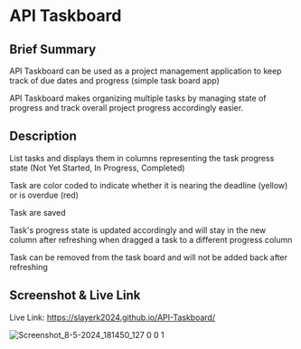 # API Taskboard

## Brief Summary

API Taskboard can be used as a project management application to keep track of due dates and progress (simple task board app)

API Taskboard makes organizing multiple tasks by managing state of progress and track overall project progress accordingly easier.

## Description 

List tasks and displays them in columns representing the task progress state (Not Yet Started, In Progress, Completed)

Task are color coded to indicate whether it is nearing the deadline (yellow) or is overdue (red)

Task are saved

Task's progress state is updated accordingly and will stay in the new column after refreshing when dragged a task to a different progress column

Task can be removed from the task board and will not be added back after refreshing

## Screenshot & Live Link

Live Link: https://slayerk2024.github.io/API-Taskboard/

![Screenshot_8-5-2024_181450_127 0 0 1](https://github.com/SlayerK2024/API-Taskboard/assets/157855730/a99b5124-b91c-4870-9c76-4750b36aeed4)

